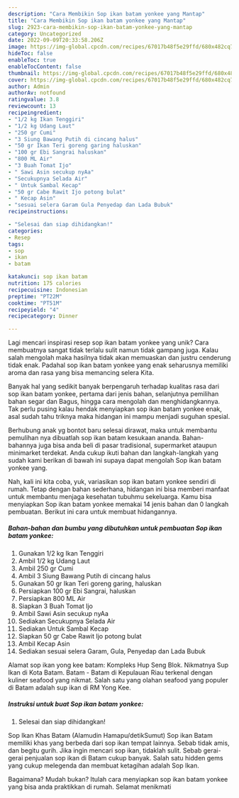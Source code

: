 ```yaml
---
description: "Cara Membikin Sop ikan batam yonkee yang Mantap"
title: "Cara Membikin Sop ikan batam yonkee yang Mantap"
slug: 2923-cara-membikin-sop-ikan-batam-yonkee-yang-mantap
category: Uncategorized
date: 2022-09-09T20:33:58.206Z
image: https://img-global.cpcdn.com/recipes/67017b48f5e29ffd/680x482cq70/sop-ikan-batam-yonkee-foto-resep-utama.jpg
hideToc: false
enableToc: true
enableTocContent: false
thumbnail: https://img-global.cpcdn.com/recipes/67017b48f5e29ffd/680x482cq70/sop-ikan-batam-yonkee-foto-resep-utama.jpg
cover: https://img-global.cpcdn.com/recipes/67017b48f5e29ffd/680x482cq70/sop-ikan-batam-yonkee-foto-resep-utama.jpg
author: Admin
authorAv: notfound
ratingvalue: 3.8
reviewcount: 13
recipeingredient:
- "1/2 kg Ikan Tenggiri"
- "1/2 kg Udang Laut"
- "250 gr Cumi"
- "3 Siung Bawang Putih di cincang halus"
- "50 gr Ikan Teri goreng garing haluskan"
- "100 gr Ebi Sangrai haluskan"
- "800 ML Air"
- "3 Buah Tomat Ijo"
- " Sawi Asin secukup nyAa"
- "Secukupnya Selada Air"
- " Untuk Sambal Kecap"
- "50 gr Cabe Rawit Ijo potong bulat"
- " Kecap Asin"
- "sesuai selera Garam Gula Penyedap dan Lada Bubuk"
recipeinstructions:

- "Selesai dan siap dihidangkan!"
categories:
- Resep
tags:
- sop
- ikan
- batam

katakunci: sop ikan batam 
nutrition: 175 calories
recipecuisine: Indonesian
preptime: "PT22M"
cooktime: "PT51M"
recipeyield: "4"
recipecategory: Dinner

---
```





Lagi mencari inspirasi resep sop ikan batam yonkee yang unik? Cara membuatnya sangat tidak terlalu sulit namun tidak gampang juga. Kalau salah mengolah maka hasilnya tidak akan memuaskan dan justru cenderung tidak enak. Padahal sop ikan batam yonkee yang enak seharusnya memiliki aroma dan rasa yang bisa memancing selera Kita.





Banyak hal yang sedikit banyak berpengaruh terhadap kualitas rasa dari sop ikan batam yonkee, pertama dari jenis bahan, selanjutnya pemilihan bahan segar dan Bagus, hingga cara mengolah dan menghidangkannya. Tak perlu pusing kalau hendak menyiapkan sop ikan batam yonkee enak,      asal sudah tahu triknya maka hidangan ini mampu menjadi suguhan spesial.














Berhubung anak yg bontot baru selesai dirawat, maka untuk membantu pemulihan nya dibuatlah sop ikan batam kesukaan ananda. Bahan-bahannya juga bisa anda beli di pasar tradisional, supermarket ataupun minimarket terdekat. Anda cukup ikuti bahan dan langkah-langkah yang sudah kami berikan di bawah ini supaya dapat mengolah Sop ikan batam yonkee yang.






Nah, kali ini kita coba, yuk, variasikan sop ikan batam yonkee sendiri di rumah. Tetap dengan bahan sederhana, hidangan ini bisa memberi manfaat untuk membantu menjaga kesehatan tubuhmu sekeluarga. Kamu bisa menyiapkan Sop ikan batam yonkee memakai 14 jenis bahan dan 0 langkah pembuatan. Berikut ini cara untuk membuat hidangannya.

<!--inarticleads1-->

##### Bahan-bahan dan bumbu yang dibutuhkan untuk pembuatan Sop ikan batam yonkee:

1. Gunakan 1/2 kg Ikan Tenggiri
1. Ambil 1/2 kg Udang Laut
1. Ambil 250 gr Cumi
1. Ambil 3 Siung Bawang Putih di cincang halus
1. Gunakan 50 gr Ikan Teri goreng garing, haluskan
1. Persiapkan 100 gr Ebi Sangrai, haluskan
1. Persiapkan 800 ML Air
1. Siapkan 3 Buah Tomat Ijo
1. Ambil  Sawi Asin secukup nyAa
1. Sediakan Secukupnya Selada Air
1. Sediakan  Untuk Sambal Kecap
1. Siapkan 50 gr Cabe Rawit Ijo potong bulat
1. Ambil  Kecap Asin
1. Sediakan sesuai selera Garam, Gula, Penyedap dan Lada Bubuk


Alamat sop ikan yong kee batam: Kompleks Hup Seng Blok. Nikmatnya Sup Ikan di Kota Batam. Batam - Batam di Kepulauan Riau terkenal dengan kuliner seafood yang nikmat. Salah satu yang olahan seafood yang populer di Batam adalah sup ikan di RM Yong Kee. 

<!--inarticleads2-->

##### Instruksi untuk buat Sop ikan batam yonkee:


1. Selesai dan siap dihidangkan!

Sop Ikan Khas Batam (Alamudin Hamapu/detikSumut) Sop ikan Batam memiliki khas yang berbeda dari sop ikan tempat lainnya. Sebab tidak amis, dan begitu gurih. Jika ingin mencari sop ikan, tidaklah sulit. Sebab gerai-gerai penjualan sop ikan di Batam cukup banyak. Salah satu hidden gems yang cukup melegenda dan membuat ketagihan adalah Sop Ikan. 

Bagaimana? Mudah bukan? Itulah cara menyiapkan sop ikan batam yonkee yang bisa anda praktikkan di rumah. Selamat menikmati
